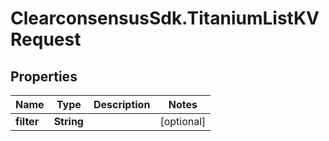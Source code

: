 # ClearconsensusSdk.TitaniumListKVRequest

## Properties

Name | Type | Description | Notes
------------ | ------------- | ------------- | -------------
**filter** | **String** |  | [optional] 


